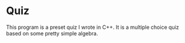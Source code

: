 # Quiz
This program is a preset quiz I wrote in C++. It is a multiple choice quiz based on some pretty simple algebra.
